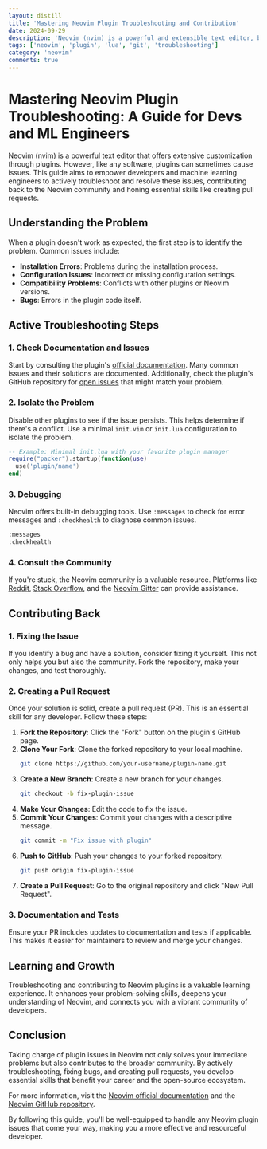 ```yaml
---
layout: distill
title: 'Mastering Neovim Plugin Troubleshooting and Contribution'
date: 2024-09-29
description: 'Neovim (nvim) is a powerful and extensible text editor, beloved by developers and machine learning engineers alike. However, like any complex tool, it can sometimes present challenges, especially when dealing with plugins. This guide aims to empower you to actively solve issues with any nvim plugin, contribute back to the community, and learn essential skills along the way.'
tags: ['neovim', 'plugin', 'lua', 'git', 'troubleshooting']
category: 'neovim'
comments: true
---
```


# Mastering Neovim Plugin Troubleshooting: A Guide for Devs and ML Engineers

Neovim (nvim) is a powerful text editor that offers extensive customization through plugins. However, like any software, plugins can sometimes cause issues. This guide aims to empower developers and machine learning engineers to actively troubleshoot and resolve these issues, contributing back to the Neovim community and honing essential skills like creating pull requests.

## Understanding the Problem

When a plugin doesn't work as expected, the first step is to identify the problem. Common issues include:

- **Installation Errors**: Problems during the installation process.
- **Configuration Issues**: Incorrect or missing configuration settings.
- **Compatibility Problems**: Conflicts with other plugins or Neovim versions.
- **Bugs**: Errors in the plugin code itself.

## Active Troubleshooting Steps

### 1. Check Documentation and Issues

Start by consulting the plugin's [official documentation](https://neovim.io/doc/). Many common issues and their solutions are documented. Additionally, check the plugin's GitHub repository for [open issues](https://github.com/neovim/neovim/issues) that might match your problem.

### 2. Isolate the Problem

Disable other plugins to see if the issue persists. This helps determine if there's a conflict. Use a minimal `init.vim` or `init.lua` configuration to isolate the problem.

```lua
-- Example: Minimal init.lua with your favorite plugin manager
require("packer").startup(function(use)
  use('plugin/name')
end)
```

### 3. Debugging

Neovim offers built-in debugging tools. Use `:messages` to check for error messages and `:checkhealth` to diagnose common issues.

```sh
:messages
:checkhealth
```

### 4. Consult the Community

If you're stuck, the Neovim community is a valuable resource. Platforms like [Reddit](https://www.reddit.com/r/neovim/), [Stack Overflow](https://stackoverflow.com/questions/tagged/neovim), and the [Neovim Gitter](https://gitter.im/neovim/neovim) can provide assistance.

## Contributing Back

### 1. Fixing the Issue

If you identify a bug and have a solution, consider fixing it yourself. This not only helps you but also the community. Fork the repository, make your changes, and test thoroughly.

### 2. Creating a Pull Request

Once your solution is solid, create a pull request (PR). This is an essential skill for any developer. Follow these steps:

1. **Fork the Repository**: Click the "Fork" button on the plugin's GitHub page.
2. **Clone Your Fork**: Clone the forked repository to your local machine.
   ```sh
   git clone https://github.com/your-username/plugin-name.git
   ```
3. **Create a New Branch**: Create a new branch for your changes.
   ```sh
   git checkout -b fix-plugin-issue
   ```
4. **Make Your Changes**: Edit the code to fix the issue.
5. **Commit Your Changes**: Commit your changes with a descriptive message.
   ```sh
   git commit -m "Fix issue with plugin"
   ```
6. **Push to GitHub**: Push your changes to your forked repository.
   ```sh
   git push origin fix-plugin-issue
   ```
7. **Create a Pull Request**: Go to the original repository and click "New Pull Request".

### 3. Documentation and Tests

Ensure your PR includes updates to documentation and tests if applicable. This makes it easier for maintainers to review and merge your changes.

## Learning and Growth

Troubleshooting and contributing to Neovim plugins is a valuable learning experience. It enhances your problem-solving skills, deepens your understanding of Neovim, and connects you with a vibrant community of developers.

## Conclusion

Taking charge of plugin issues in Neovim not only solves your immediate problems but also contributes to the broader community. By actively troubleshooting, fixing bugs, and creating pull requests, you develop essential skills that benefit your career and the open-source ecosystem.

For more information, visit the [Neovim official documentation](https://neovim.io/doc/) and the [Neovim GitHub repository](https://github.com/neovim/neovim).

By following this guide, you'll be well-equipped to handle any Neovim plugin issues that come your way, making you a more effective and resourceful developer.
